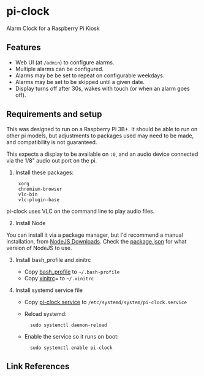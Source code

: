 # pi-clock
Alarm Clock for a Raspberry Pi Kiosk

## Features

* Web UI (at `/admin`) to configure alarms.
* Multiple alarms can be configured.
* Alarms may be be set to repeat on configurable weekdays.
* Alarms may be set to be skipped until a given date.
* Display turns off after 30s, wakes with touch (or when an alarm goes off).

## Requirements and setup

This was designed to run on a Raspberry Pi 3B+. It should be able to run on
other pi models, but adjustments to packages used may need to be made, and
compatibility is not guaranteed.

This expects a display to be available on `:0`, and an audio device connected
via the 1/8" audio out port on the pi.

1. Install these packages:

        xorg
        chromium-browser
        vlc-bin
        vlc-plugin-base

pi-clock uses VLC on the command line to play audio files.

2. Install Node

You can install it via a package manager, but I'd recommend a manual 
installation, from [NodeJS Downloads][1]. Check the [package.json][2] for what 
version of NodeJS to use.

3. Install bash_profile and xinitrc

    * Copy [bash_profile][3] to `~/.bash-profile`
    * Copy [xinitrc][4]= to `~/.xinitrc`

4. Install systemd service file

    * Copy [pi-clock.service][5] to `/etc/systemd/system/pi-clock.service`
    * Reload systemd:

            sudo systemctl daemon-reload

    * Enable the service so it runs on boot:

            sudo systemctl enable pi-clock

## Link References

[1]: https://nodejs.org/en/download "NodeJS Downloads"
[2]: package.json "package.json"
[3]: device_files/bash_profile ".bash_profile"
[4]: device_files/xinitrc ".xinitrc"
[5]: device_files/pi-clock.service "pi-clock.service"
